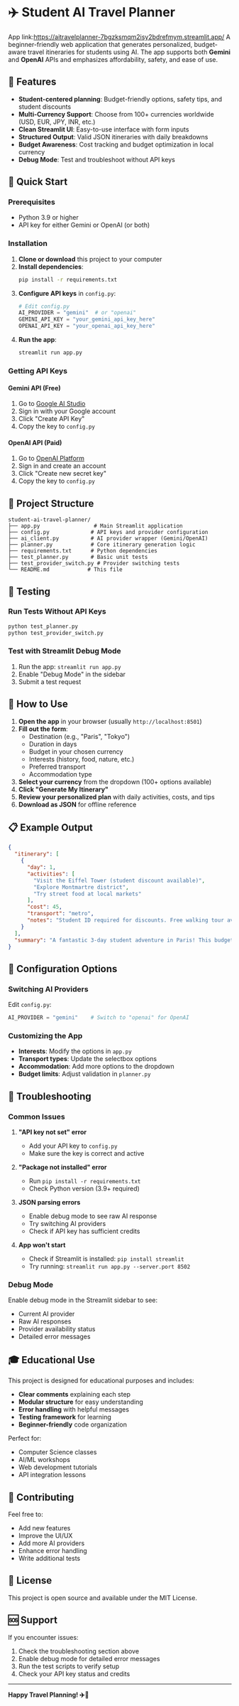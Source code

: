 # ✈️ Student AI Travel Planner
App link:https://aitravelplanner-7bgzksmqm2isy2bdrefmym.streamlit.app/
A beginner-friendly web application that generates personalized, budget-aware travel itineraries for students using AI. The app supports both **Gemini** and **OpenAI** APIs and emphasizes affordability, safety, and ease of use.

## 🌟 Features

- **Student-centered planning**: Budget-friendly options, safety tips, and student discounts
- **Multi-Currency Support**: Choose from 100+ currencies worldwide (USD, EUR, JPY, INR, etc.)
- **Clean Streamlit UI**: Easy-to-use interface with form inputs
- **Structured Output**: Valid JSON itineraries with daily breakdowns
- **Budget Awareness**: Cost tracking and budget optimization in local currency
- **Debug Mode**: Test and troubleshoot without API keys

## 🚀 Quick Start

### Prerequisites

- Python 3.9 or higher
- API key for either Gemini or OpenAI (or both)

### Installation

1. **Clone or download** this project to your computer
2. **Install dependencies**:
   ```bash
   pip install -r requirements.txt
   ```
3. **Configure API keys** in `config.py`:
   ```python
   # Edit config.py
   AI_PROVIDER = "gemini"  # or "openai"
   GEMINI_API_KEY = "your_gemini_api_key_here"
   OPENAI_API_KEY = "your_openai_api_key_here"
   ```
4. **Run the app**:
   ```bash
   streamlit run app.py
   ```

### Getting API Keys

#### Gemini API (Free)
1. Go to [Google AI Studio](https://makersuite.google.com/app/apikey)
2. Sign in with your Google account
3. Click "Create API Key"
4. Copy the key to `config.py`

#### OpenAI API (Paid)
1. Go to [OpenAI Platform](https://platform.openai.com/api-keys)
2. Sign in and create an account
3. Click "Create new secret key"
4. Copy the key to `config.py`

## 📁 Project Structure

```
student-ai-travel-planner/
├── app.py                 # Main Streamlit application
├── config.py             # API keys and provider configuration
├── ai_client.py          # AI provider wrapper (Gemini/OpenAI)
├── planner.py            # Core itinerary generation logic
├── requirements.txt      # Python dependencies
├── test_planner.py       # Basic unit tests
├── test_provider_switch.py # Provider switching tests
└── README.md            # This file
```

## 🧪 Testing

### Run Tests Without API Keys
```bash
python test_planner.py
python test_provider_switch.py
```

### Test with Streamlit Debug Mode
1. Run the app: `streamlit run app.py`
2. Enable "Debug Mode" in the sidebar
3. Submit a test request

## 🎯 How to Use

1. **Open the app** in your browser (usually `http://localhost:8501`)
2. **Fill out the form**:
   - Destination (e.g., "Paris", "Tokyo")
   - Duration in days
   - Budget in your chosen currency
   - Interests (history, food, nature, etc.)
   - Preferred transport
   - Accommodation type
3. **Select your currency** from the dropdown (100+ options available)
4. **Click "Generate My Itinerary"**
5. **Review your personalized plan** with daily activities, costs, and tips
6. **Download as JSON** for offline reference

## 📋 Example Output

```json
{
  "itinerary": [
    {
      "day": 1,
      "activities": [
        "Visit the Eiffel Tower (student discount available)",
        "Explore Montmartre district",
        "Try street food at local markets"
      ],
      "cost": 45,
      "transport": "metro",
      "notes": "Student ID required for discounts. Free walking tour available."
    }
  ],
  "summary": "A fantastic 3-day student adventure in Paris! This budget-friendly itinerary includes iconic landmarks, cultural experiences, and local cuisine."
}
```

## 🔧 Configuration Options

### Switching AI Providers
Edit `config.py`:
```python
AI_PROVIDER = "gemini"    # Switch to "openai" for OpenAI
```

### Customizing the App
- **Interests**: Modify the options in `app.py`
- **Transport types**: Update the selectbox options
- **Accommodation**: Add more options to the dropdown
- **Budget limits**: Adjust validation in `planner.py`

## 🐛 Troubleshooting

### Common Issues

1. **"API key not set" error**
   - Add your API key to `config.py`
   - Make sure the key is correct and active

2. **"Package not installed" error**
   - Run `pip install -r requirements.txt`
   - Check Python version (3.9+ required)

3. **JSON parsing errors**
   - Enable debug mode to see raw AI response
   - Try switching AI providers
   - Check if API key has sufficient credits

4. **App won't start**
   - Check if Streamlit is installed: `pip install streamlit`
   - Try running: `streamlit run app.py --server.port 8502`

### Debug Mode
Enable debug mode in the Streamlit sidebar to see:
- Current AI provider
- Raw AI responses
- Provider availability status
- Detailed error messages

## 🎓 Educational Use

This project is designed for educational purposes and includes:
- **Clear comments** explaining each step
- **Modular structure** for easy understanding
- **Error handling** with helpful messages
- **Testing framework** for learning
- **Beginner-friendly** code organization

Perfect for:
- Computer Science classes
- AI/ML workshops
- Web development tutorials
- API integration lessons

## 🤝 Contributing

Feel free to:
- Add new features
- Improve the UI/UX
- Add more AI providers
- Enhance error handling
- Write additional tests

## 📄 License

This project is open source and available under the MIT License.

## 🆘 Support

If you encounter issues:
1. Check the troubleshooting section above
2. Enable debug mode for detailed error messages
3. Run the test scripts to verify setup
4. Check your API key status and credits

---

**Happy Travel Planning! ✈️🎒**
